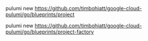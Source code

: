 pulumi new https://github.com/timbohiatt/google-cloud-pulumi/go/blueprints/project

pulumi new https://github.com/timbohiatt/google-cloud-pulumi/go/blueprints/project-factory